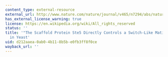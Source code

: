 ```yaml
---
content_type: external-resource
external_url: http://www.nature.com/nature/journal/v465/n7294/abs/nature08946.html
has_external_license_warning: true
license: https://en.wikipedia.org/wiki/All_rights_reserved
status: ''
title: '"The Scaffold Protein Ste5 Directly Controls a Switch-Like Mating Decision
  in Yeast'
uid: d212aaea-0ab0-4b11-8b5b-e0fb3ff8f0ce
wayback_url: ''
---
```

